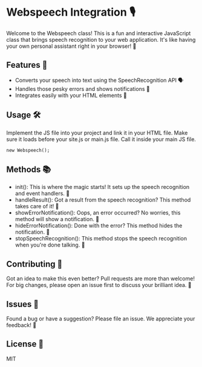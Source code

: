 # Webspeech Integration 🎙️

Welcome to the Webspeech class! This is a fun and interactive JavaScript class that brings speech recognition to your web application. It's like having your own personal assistant right in your browser! 🎉

## Features 🚀

- Converts your speech into text using the SpeechRecognition API 🗣️
- Handles those pesky errors and shows notifications 🚨
- Integrates easily with your HTML elements 🎈

## Usage 🛠️

Implement the JS file into your project and link it in your HTML file.
Make sure it loads before your site.js or main.js file.
Call it inside your main JS file.

```javascript:
new Webspeech();
```

## Methods 📚

- init(): This is where the magic starts! It sets up the speech recognition and event handlers. 🎩
- handleResult(): Got a result from the speech recognition? This method takes care of it! 📝
- showErrorNotification(): Oops, an error occurred? No worries, this method will show a notification. 🚨
- hideErrorNotification(): Done with the error? This method hides the notification. 🙈
- stopSpeechRecognition(): This method stops the speech recognition when you're done talking. 🛑

## Contributing 🤝

Got an idea to make this even better? Pull requests are more than welcome! For big changes, please open an issue first to discuss your brilliant idea. 🧠

## Issues 🐛

Found a bug or have a suggestion? Please file an issue. We appreciate your feedback! 🙏

## License 📄

MIT
